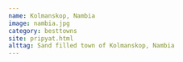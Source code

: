 ```yaml
---
name: Kolmanskop, Nambia 
image: nambia.jpg
category: besttowns
site: pripyat.html
alttag: Sand filled town of Kolmanskop, Nambia
---
```


